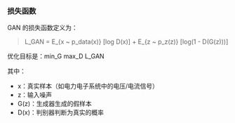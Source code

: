 ### 损失函数

GAN 的损失函数定义为：

> L_GAN = E_{x ~ p_data(x)} [log D(x)] + E_{z ~ p_z(z)} [log(1 - D(G(z)))]

优化目标是：min_G max_D L_GAN

其中：
- x：真实样本（如电力电子系统中的电压/电流信号）
- z：输入噪声
- G(z)：生成器生成的假样本
- D(x)：判别器判断为真实的概率

